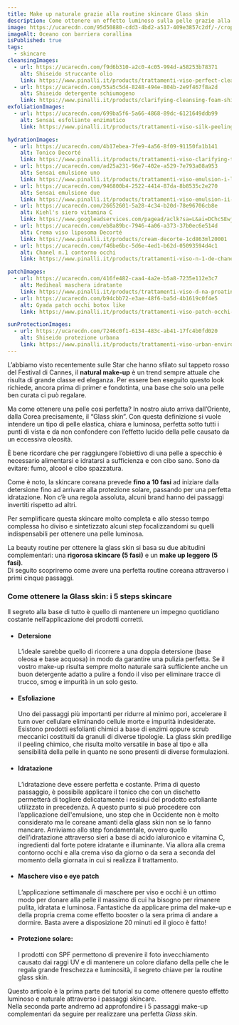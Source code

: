 ```yaml
---
title: Make up naturale grazie alla routine skincare Glass skin
description: Come ottenere un effetto luminoso sulla pelle grazie alla beauty routine coreana. I 5 passaggi skincare fondamentali
image: https://ucarecdn.com/95d50880-cdd3-4bd2-a517-409e3857c2df/-/crop/16:9/center
imageAlt: Oceano con barriera corallina
isPublished: true
tags:
  - skincare
cleansingImages:
  - url: https://ucarecdn.com/f9d6b310-a2c0-4c05-994d-a58253b78371
    alt: Shiseido struccante olio
    link: https://www.pinalli.it/products/trattamenti-viso-perfect-cleasing-oil-shiseido-1sh826de10002
  - url: https://ucarecdn.com/55a5c5d4-8248-494e-804b-2e9f467f8a2d
    alt: Shiseido detergente schiumogeno
    link: https://www.pinalli.it/products/clarifying-cleansing-foam-shiseido-1sh826de10006
exfoliationImages:
  - url: https://ucarecdn.com/699ba5f6-5a66-4868-89dc-6121649ddb99
    alt: Sensai esfoliante enzimatico
    link: https://www.pinalli.it/products/trattamenti-viso-silk-peeling-powder-sensai-1ka0000000033

hydrationImages:
  - url: https://ucarecdn.com/4b17ebea-7fe9-4a56-8f09-91150fa1b141
    alt: Tonico Decorté
    link: https://www.pinalli.it/products/trattamenti-viso-clarifying-toning-lotion-decorte-1cd0000000008
  - url: https://ucarecdn.com/ad25a231-96e7-402e-a529-7e793a08a953
    alt: Sensai emulsione uno
    link: https://www.pinalli.it/products/trattamenti-viso-emulsion-i-light-sensai-1ka830ce40013?variant=41602998468801&gclid=CjwKCAjw46CVBhB1EiwAgy6M4rqgoMLdLM1kFDmAtDXfCbaPJbG9kHqlc44KHDvt3SGjMN1PVoqtBxoCPaQQAvD_BwE
  - url: https://ucarecdn.com/946800b4-2522-4414-87da-8b8535c2e270
    alt: Sensai emulsione due
    link: https://www.pinalli.it/products/trattamenti-viso-emulsion-ii-moist-sensai-1ka830ce40008?variant=41602132443329&gclid=CjwKCAjw46CVBhB1EiwAgy6M4o4pMG2OUDwW0qU1_MFHeCSblMLG7tFOZ4Z_ikesZFgrnXJJ31k4yhoCDU0QAvD_BwE
  - url: https://ucarecdn.com/26652601-5a28-4c34-b20d-78e96706cb8e
    alt: Kiehl's siero vitamina C
    link: https://www.googleadservices.com/pagead/aclk?sa=L&ai=DChcSEwjRrM7nlq34AhWN4ncKHZxIBmsYABAJGgJlZg&ae=2&ohost=www.google.com&cid=CAESauD284yhk41dHHJnBOog_18ziDO0B_eUahTBdIeM84X9OHyAn2SXMS5yYxYiTUBbRxP60rB3KGIMZVk3CtHTHxPKTQC4nyN2v3Ek6kpOVSIkoLvHMbbAxX5taSTOcJa0WzyqhcBtUAgw1_k&sig=AOD64_2HCOkYWYdteUZV9AwjBcocaRBR1g&ctype=5&q=&ved=2ahUKEwj-iMPnlq34AhUtRPEDHQgPClYQ9aACKAB6BAgBEEc&adurl=
  - url: https://ucarecdn.com/eb8a89bc-7946-4a06-a373-37b0ec6e514d
    alt: Crema viso liposoma Decorté
    link: https://www.pinalli.it/products/cream-decorte-1cd863ml20001
  - url: https://ucarecdn.com/f46be6bc-5d6e-4ed1-b62d-05093594d4c1
    alt: Chanel n.1 contorno occhi
    link: https://www.pinalli.it/products/trattamenti-viso-n-1-de-chanel-crema-occhi-rivitalizzante-chanel-1ch0000000151?variant=41606043926721&gclid=CjwKCAjw46CVBhB1EiwAgy6M4jAegd1aCPRAMPM_TYRjlDSRquZaguQFB3P0M7we_drqkBMOIo1vYhoCw78QAvD_BwE

patchImages:
  - url: https://ucarecdn.com/416fe482-caa4-4a2e-b5a8-7235e112e3c7
    alt: Mediheal maschera idratante
    link: https://www.pinalli.it/products/trattamenti-viso-d-na-proatin-aquaring-mask-mediheal-1md0000000002
  - url: https://ucarecdn.com/b94cbb72-e3ae-48f6-ba5d-4b1619c0f4e5
    alt: Gyada patch occhi botox like
    link: https://www.pinalli.it/products/trattamenti-viso-patch-occhi-rimpolpanti-effetto-lifting-n-3-gyada-1gy431el21003?variant=41606261604545&gclid=CjwKCAjw46CVBhB1EiwAgy6M4ghy4I1f5Njw-8hwQErabHcqln6l6V_xIHn6yjR5Ih_0AbyuEjPsrhoChooQAvD_BwE

sunProtectionImages:
  - url: https://ucarecdn.com/7246c0f1-6134-483c-ab41-17fc4b0fd020
    alt: Shiseido protezione urbana
    link: https://www.pinalli.it/products/trattamenti-viso-urban-environment-age-defense-oil-free-spf30-shiseido-1sh0000000034?variant=41606068568257&gclid=CjwKCAjw46CVBhB1EiwAgy6M4rtD3aifiIdbXMSQ4_eq7lOS2TYrSCHTtOMAsP-mtlAik_KFWOlrZhoC4-MQAvD_BwE
---
```


L’abbiamo visto recentemente sulle <nuxt-link to="/blog/il-meglio-e-il-peggio-dei-trucchi-al-festival-di-cannes">Star che hanno sfilato sul tappeto rosso del Festival di Cannes</nuxt-link>, il <strong>natural make-up</strong> è un trend sempre attuale che risulta di grande classe ed eleganza.
Per essere ben eseguito questo look richiede, ancora prima di primer e fondotinta, una base che solo una pelle ben curata ci può regalare.

Ma come ottenere una pelle così perfetta? In nostro aiuto arriva dall’Oriente, dalla Corea precisamente, il “Glass skin”.
Con questa definizione si vuole intendere un tipo di pelle elastica, chiara e luminosa, perfetta sotto tutti i punti di vista e da non confondere con l’effetto lucido della pelle causato da un eccessiva oleosità.

È bene ricordare che per raggiungere l’obiettivo di una pelle a specchio è necessario alimentarsi e idratarsi a sufficienza e con cibo sano. Sono da evitare: fumo, alcool e cibo spazzatura.

Come è noto, la skincare coreana prevede <strong>fino a 10 fasi</strong> ad iniziare dalla detersione fino ad arrivare alla protezione solare, passando per una perfetta idratazione. Non c’è una regola assoluta, alcuni brand hanno dei passaggi invertiti rispetto ad altri.

Per semplificare questa skincare molto completa e allo stesso tempo complessa ho diviso e sintetizzato alcuni step focalizzandomi su quelli indispensabili per ottenere una pelle luminosa.

La beauty routine per ottenere la glass skin si basa su due abitudini complementari: una <strong>rigorosa skincare (5 fasi)</strong> e un <strong>make up leggero (5 fasi)</strong>.
<br />Di seguito scopriremo come avere una perfetta routine coreana attraverso i primi cinque passaggi.

### Come ottenere la Glass skin: i 5 steps skincare

Il segreto alla base di tutto è quello di mantenere un impegno quotidiano costante nell’applicazione dei prodotti corretti.

- #### Detersione
  L’ideale sarebbe quello di ricorrere a una doppia detersione (base oleosa e base acquosa) in modo da garantire una pulizia perfetta.
  Se il vostro make-up risulta sempre molto naturale sarà sufficiente anche un buon detergente adatto a pulire a fondo il viso per eliminare tracce di trucco, smog e impurità in un solo gesto.

  <article-slider class="mb-16" :images="cleansingImages" :has-border="false"></article-slider>


- #### Esfoliazione
  Uno dei passaggi più importanti per ridurre al minimo pori, accelerare il turn over cellulare eliminando cellule morte e impurità indesiderate. Esistono prodotti esfolianti chimici a base di enzimi oppure scrub meccanici costituiti da granuli di diverse tipologie.
  La glass skin predilige il peeling chimico, che risulta molto versatile in base al tipo e alla sensibilità della pelle in quanto ne sono presenti di diverse formulazioni.

  <article-slider class="mb-16" :images="exfoliationImages" :has-border="false"></article-slider>

- #### Idratazione
  L’idratazione deve essere perfetta e costante. Prima di questo passaggio, è possibile applicare il tonico che con un dischetto permetterà di  togliere delicatamente i residui del prodotto esfoliante utilizzato in precedenza. A questo punto si può procedere con l’applicazione dell'emulsione, uno step  che in Occidente non è molto considerato ma le coreane amanti della glass skin non se lo fanno mancare.
  Arriviamo allo step fondamentale, ovvero quello dell’idratazione attraverso sieri a base di acido ialuronico e vitamina C, ingredienti dal forte potere idratante e illuminante.
  Via allora alla crema contorno occhi e alla crema viso da giorno o da sera a seconda del momento della giornata in cui si realizza il trattamento.

  <article-slider class="mb-16" :images="hydrationImages" :has-border="false"></article-slider>

- #### Maschere viso e eye patch
  L’applicazione settimanale di maschere per viso e occhi è un ottimo modo per donare alla pelle il massimo di cui ha bisogno per rimanere pulita, idratata e luminosa.
  Fantastiche da applicare prima del make-up e della propria crema come effetto booster o la sera prima di andare a dormire. Basta avere a disposizione 20 minuti ed il gioco è fatto!

  <article-slider class="mb-16" :images="patchImages" :has-border="false"></article-slider>

- #### Protezione solare: 
  I prodotti con SPF permettono di prevenire il foto invecchiamento causato dai raggi UV e di mantenere un colore diafano della pelle che le regala grande freschezza e luminosità, il segreto chiave per la routine glass skin.

  <article-slider class="mb-16" :images="sunProtectionImages" :has-border="false"></article-slider>

Questo articolo è la prima parte del tutorial su come ottenere questo effetto luminoso e naturale attraverso i passaggi skincare.<br />Nella seconda parte andremo ad approfondire i <nuxt-link to="/blog/effetto-glass-skin-gli-step-make-up-per-realizzarlo">5 passaggi make-up</nuxt-link> complementari da seguire per realizzare una perfetta <i>Glass skin</i>.
